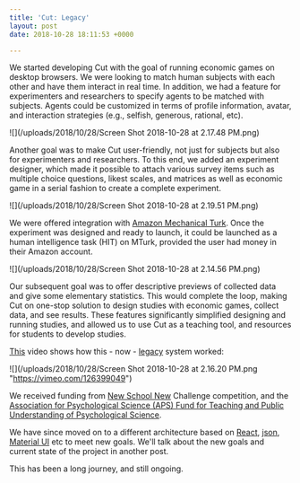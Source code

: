 ```yaml
---
title: 'Cut: Legacy'
layout: post
date: 2018-10-28 18:11:53 +0000

---
```

We started developing Cut with the goal of running economic games on desktop browsers. We were looking to match human subjects with each other and have them interact in real time. In addition, we had a feature for experimenters and researchers to specify agents to be matched with subjects. Agents could be customized in terms of profile information, avatar, and interaction strategies (e.g., selfish, generous, rational, etc).

![](/uploads/2018/10/28/Screen Shot 2018-10-28 at 2.17.48 PM.png)

Another goal was to make Cut user-friendly, not just for subjects but also for experimenters and researchers. To this end, we added an experiment designer, which made it possible to attach various survey items such as multiple choice questions, likest scales, and matrices as well as economic game in a serial fashion to create a complete experiment.

![](/uploads/2018/10/28/Screen Shot 2018-10-28 at 2.19.51 PM.png)

We were offered integration with [Amazon Mechanical Turk](https://www.mturk.com/). Once the experiment was designed and ready to launch, it could be launched as a human intelligence task (HIT) on MTurk, provided the user had money in their Amazon account.

![](/uploads/2018/10/28/Screen Shot 2018-10-28 at 2.14.56 PM.png)

Our subsequent goal was to offer descriptive previews of collected data and give some elementary statistics. This would complete the loop, making Cut on one-stop solution to design studies with economic games, collect data, and see results. These features significantly simplified designing and running studies, and allowed us to use Cut as a teaching tool, and resources for students to develop studies.

[This](https://vimeo.com/126399049) video shows how this - now - [legacy](https://legacy.cut.social/) system worked:

![](/uploads/2018/10/28/Screen Shot 2018-10-28 at 2.16.20 PM.png "https://vimeo.com/126399049")

We received funding from [New School New](https://blogs.newschool.edu/news/2017/11/new-schools-new-challenge-winners-sweet-generation-and-drive-change-win-millions-in-manhattan-district-attorney-grants/#.W9Xv9hNKgdU) Challenge competition, and the [Association for Psychological Science (APS) Fund for Teaching and Public Understanding of Psychological Science](https://www.psychologicalscience.org/members/teaching/fund).

We have since moved on to a different architecture based on [React](https://reactjs.org/), [json](https://www.json.org/), [Material UI](https://material-ui.com/) etc to meet new goals. We'll talk about the new goals and current state of the project in another post.

This has been a long journey, and still ongoing.